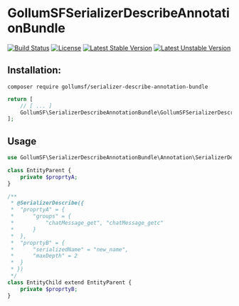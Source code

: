 # GollumSFSerializerDescribeAnnotationBundle

[![Build Status](https://travis-ci.org/GollumSF/serializer-describe-annotation-bundle.svg?branch=master)](https://travis-ci.org/GollumSF/serializer-describe-annotation-bundle)
[![License](https://poser.pugx.org/gollumsf/serializer-describe-annotation-bundle/license)](https://packagist.org/packages/gollumsf/serializer-describe-annotation-bundle)
[![Latest Stable Version](https://poser.pugx.org/gollumsf/serializer-describe-annotation-bundle/v/stable)](https://packagist.org/packages/gollumsf/serializer-describe-annotation-bundle)
[![Latest Unstable Version](https://poser.pugx.org/gollumsf/serializer-describe-annotation-bundle/v/unstable)](https://packagist.org/packages/gollumsf/serializer-describe-annotation-bundle)

## Installation:

```shell
composer require gollumsf/serializer-describe-annotation-bundle
```


```php
return [
    // [ ... ]
    GollumSF\SerializerDescribeAnnotationBundle\GollumSFSerializerDescribeAnnotationBundle::class => ['all' => true],
];
```

## Usage

```php
use GollumSF\SerializerDescribeAnnotationBundle\Annotation\SerializerDescribe;

class EntityParent {   
    private $proprtyA;
}

/**
 * @SerializerDescribe({
 * 	"proprtyA" = {
 *		"groups" = {
 * 			"chatMessage_get", "chatMessage_getc"
 * 		}
 *	},
 * 	"proprtyB" = {
 *		"serializedName" = "new_name",
 *		"maxDepth" = 2
 *	}
 * })
 */
class EntityChild extend EntityParent {
    private $proprtyB;
}
```